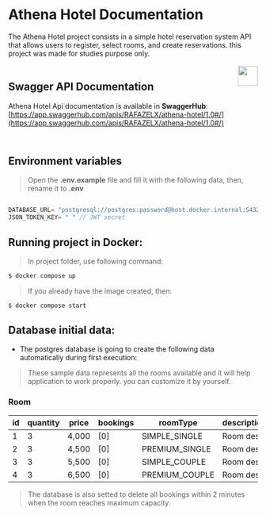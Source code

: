 # Athena Hotel Documentation
The Athena Hotel project consists in a simple hotel reservation system API that allows users to register, select rooms, and create reservations. this project was made for studies purpose only.
</br>
</br>
<img src="https://raw.githubusercontent.com/swagger-api/swagger.io/wordpress/images/assets/SW-logo-clr.png" height="40" align="right">
## Swagger API Documentation
Athena Hotel Api documentation is available in **SwaggerHub**: [https://app.swaggerhub.com/apis/RAFAZELX/athena-hotel/1.0#/](https://app.swaggerhub.com/apis/RAFAZELX/athena-hotel/1.0#/)
</br>
</br>
#



## Environment variables
> Open the **.env.example** file and fill it with the following data, then, rename it to **.env**
```ts

DATABASE_URL= "postgresql://postgres:password@host.docker.internal:5432/postgres?schema=public" // "postgres" is the default database username, and so is the port 5432.
JSON_TOKEN_KEY= " " // JWT secret

```

## Running project in Docker:
> In project folder, use following command:
```bash
$ docker compose up
```
> If you already have the image created, then:
```bash
$ docker compose start
```

## Database initial data:
- The postgres database is going to create the following data automatically during first execution:
> These sample data represents all the rooms available and it will help application to work properly. you can customize it by yourself.
<h3>Room</h3>

| id | quantity | price | bookings | roomType | description | size | bed_size | capacity | floor |
|---|---|---|---|---|---|---|---|---|---|
| 1 | 3 | 4,000 | [0] | SIMPLE_SINGLE | Room desc. | 70 | 120x200 | 2 | 2 |
| 2 | 3 | 4,500 | [0] | PREMIUM_SINGLE | Room desc. | 70 | 120x200 | 2 | 2 |
| 3 | 3 | 5,500 | [0] | SIMPLE_COUPLE | Room desc. | 70 | 160x240 | 2 | 2 |
| 4 | 3 | 6,500 | [0] | PREMIUM_COUPLE | Room desc. | 90 | 160x240 | 2 | 2 |

> The database is also setted to delete all bookings within 2 minutes when the room reaches maximum capacity.

#